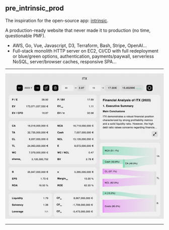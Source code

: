 ## pre_intrinsic_prod

The inspiration for the open-source app:
[intrinsic](https://github.com/alwaysvitorious/intrinsic).

A production-ready website that never made it to production (no time,
questionable PMF).

- AWS, Go, Vue, Javascript, D3, Terraform, Bash, Stripe, OpenAI...
- Full-stack monolith HTTP server on EC2, CI/CD with full redeployment or
  blue/green options, authentication, payments/paywall, serverless NoSQL,
  server/browser caches, responsive SPA...

---

<p align="center">
  <img src="githubimg.png" alt="App view" width="800"/>
</p>

---
